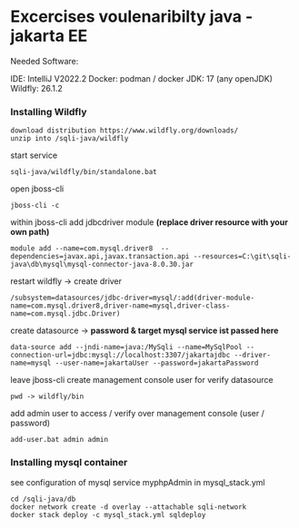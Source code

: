# Excercises voulenaribilty java - jakarta EE

Needed Software:

IDE:  IntelliJ V2022.2
Docker: podman / docker 
JDK: 17 (any openJDK)
Wildfly: 26.1.2

### Installing Wildfly
    download distribution https://www.wildfly.org/downloads/
	unzip into /sqli-java/wildfly

start service

    sqli-java/wildfly/bin/standalone.bat

open jboss-cli 

    jboss-cli -c

within jboss-cli add jdbcdriver module **(replace driver resource with your own path)**

    module add --name=com.mysql.driver8  --dependencies=javax.api,javax.transaction.api --resources=C:\git\sqli-java\db\mysql\mysql-connector-java-8.0.30.jar

restart wildfly -> create driver

    /subsystem=datasources/jdbc-driver=mysql/:add(driver-module-name=com.mysql.driver8,driver-name=mysql,driver-class-name=com.mysql.jdbc.Driver)

create datasource -> **password & target mysql service ist passed here**

    data-source add --jndi-name=java:/MySqli --name=MySqlPool --connection-url=jdbc:mysql://localhost:3307/jakartajdbc --driver-name=mysql --user-name=jakartaUser --password=jakartaPassword

leave jboss-cli
create management console user for verify datasource
    
    pwd -> wildfly/bin

add admin user to access / verify over management console (user / password)

    add-user.bat admin admin


### Installing mysql container

see configuration of mysql service  myphpAdmin in mysql_stack.yml

    cd /sqli-java/db
    docker network create -d overlay --attachable sqli-network
    docker stack deploy -c mysql_stack.yml sqldeploy


